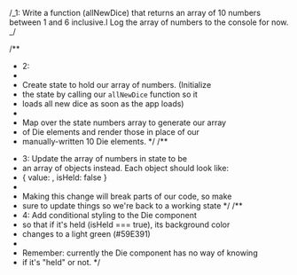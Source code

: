 /_1:
Write a function (allNewDice) that returns an array of 10 numbers between 1 and 6 inclusive.l Log the array of numbers to the console for now.
_/

/\*\*

- 2:
-
- Create state to hold our array of numbers. (Initialize
- the state by calling our `allNewDice` function so it
- loads all new dice as soon as the app loads)
-
- Map over the state numbers array to generate our array
- of Die elements and render those in place of our
- manually-written 10 Die elements.
  \*/
  /\*\*

* 3: Update the array of numbers in state to be
* an array of objects instead. Each object should look like:
* { value: <random number>, isHeld: false }
*
* Making this change will break parts of our code, so make
* sure to update things so we're back to a working state
  \*/
  /\*\*
* 4: Add conditional styling to the Die component
* so that if it's held (isHeld === true), its background color
* changes to a light green (#59E391)
*
* Remember: currently the Die component has no way of knowing
* if it's "held" or not.
  \*/
